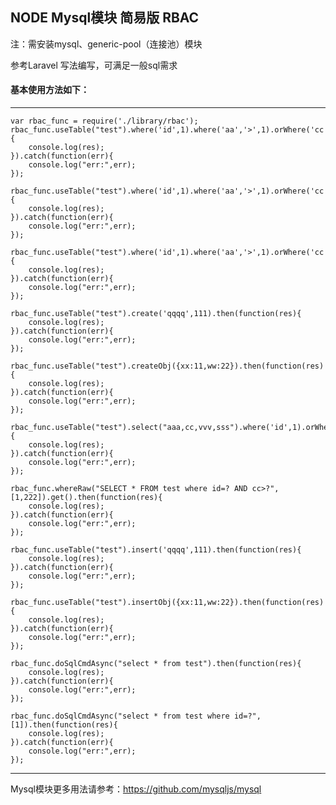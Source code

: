 ## NODE Mysql模块 简易版 RBAC

注：需安装mysql、generic-pool（连接池）模块

参考Laravel 写法编写，可满足一般sql需求

#### 基本使用方法如下：
-------------
    var rbac_func = require('./library/rbac');
    rbac_func.useTable("test").where('id',1).where('aa','>',1).orWhere('cc','!=',1).delete().then(function(res){
        console.log(res);
    }).catch(function(err){
        console.log("err:",err);
    });

    rbac_func.useTable("test").where('id',1).where('aa','>',1).orWhere('cc','!=',1).updateObj({xx:11,ww:22}).then(function(res){
        console.log(res);
    }).catch(function(err){
        console.log("err:",err);
    });

    rbac_func.useTable("test").where('id',1).where('aa','>',1).orWhere('cc','!=',1).update("qqq",111).then(function(res){
        console.log(res);
    }).catch(function(err){
        console.log("err:",err);
    });

    rbac_func.useTable("test").create('qqqq',111).then(function(res){
        console.log(res);
    }).catch(function(err){
        console.log("err:",err);
    });

    rbac_func.useTable("test").createObj({xx:11,ww:22}).then(function(res){
        console.log(res);
    }).catch(function(err){
        console.log("err:",err);
    });

    rbac_func.useTable("test").select("aaa,cc,vvv,sss").where('id',1).orWhere('cc','!=',1).groupBy('aa').groupBy('cc').orderBy('aa','asc').orderBy('xx','desc').limit(10,20).get().then(function(res){
        console.log(res);
    }).catch(function(err){
        console.log("err:",err);
    });

    rbac_func.whereRaw("SELECT * FROM test where id=? AND cc>?",[1,222]).get().then(function(res){
        console.log(res);
    }).catch(function(err){
        console.log("err:",err);
    });

    rbac_func.useTable("test").insert('qqqq',111).then(function(res){
        console.log(res);
    }).catch(function(err){
        console.log("err:",err);
    });

    rbac_func.useTable("test").insertObj({xx:11,ww:22}).then(function(res){
        console.log(res);
    }).catch(function(err){
        console.log("err:",err);
    });

    rbac_func.doSqlCmdAsync("select * from test").then(function(res){
        console.log(res);
    }).catch(function(err){
        console.log("err:",err);
    });

    rbac_func.doSqlCmdAsync("select * from test where id=?",[1]).then(function(res){
        console.log(res);
    }).catch(function(err){
        console.log("err:",err);
    });

-------------

Mysql模块更多用法请参考：https://github.com/mysqljs/mysql
